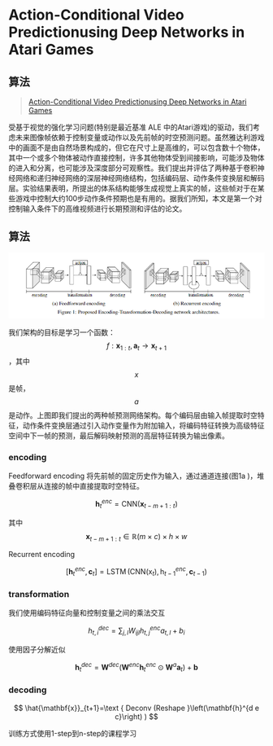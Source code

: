 # Action-Conditional Video Predictionusing Deep Networks in Atari Games

## 算法

> [Action-Conditional Video Predictionusing Deep Networks in Atari Games](http://papers.nips.cc/paper/5859-action-conditional-video-prediction-using-deep-networks-in-atari-games.pdf)

受基于视觉的强化学习问题\(特别是最近基准 ALE 中的Atari游戏\)的驱动，我们考虑未来图像帧依赖于控制变量或动作以及先前帧的时空预测问题。虽然雅达利游戏中的画面不是由自然场景构成的，但它在尺寸上是高维的，可以包含数十个物体，其中一个或多个物体被动作直接控制，许多其他物体受到间接影响，可能涉及物体的进入和分离，也可能涉及深度部分可观察性。我们提出并评估了两种基于卷积神经网络和递归神经网络的深层神经网络结构，包括编码层、动作条件变换层和解码层。实验结果表明，所提出的体系结构能够生成视觉上真实的帧，这些帧对于在某些游戏中控制大约100步动作条件预期也是有用的。据我们所知，本文是第一个对控制输入条件下的高维视频进行长期预测和评估的论文。

## 算法

![](../../.gitbook/assets/image-14.png)

我们架构的目标是学习一个函数： $$f : \mathbf{x}_{1 : t}, \mathbf{a}_{t} \rightarrow \mathbf{x}_{t+1}$$，其中 $$x$$ 是帧， $$a$$ 是动作。上图即我们提出的两种帧预测网络架构。每个编码层由输入帧提取时空特征，动作条件变换层通过引入动作变量作为附加输入，将编码特征转换为高级特征空间中下一帧的预测，最后解码映射预测的高层特征转换为输出像素。

### encoding

Feedforward encoding 将先前帧的固定历史作为输入，通过通道连接\(图1a \)，堆叠卷积层从连接的帧中直接提取时空特征。

$$
\mathbf{h}_{t}^{e n c}=\mathrm{CNN}\left(\mathbf{x}_{t-m+1 : t}\right)
$$

其中 $$\mathbf{x}_{t-m+1 : t} \in \mathbb{R}(m \times c) \times h \times w$$

Recurrent encoding

$$
\left[\mathbf{h}_{t}^{e n c}, \mathbf{c}_{t}\right]=\operatorname{LSTM}\left(\mathrm{CNN}\left(\mathrm{x}_{t}\right), \mathrm{h}_{t-1}^{e n c}, \mathbf{c}_{t-1}\right)
$$

### transformation

我们使用编码特征向量和控制变量之间的乘法交互

$$
h_{t, i}^{d e c}=\sum_{j, l} W_{i j l} h_{t, j}^{e n c} a_{t, l}+b_{i}
$$

使用因子分解近似

$$
\mathbf{h}_{t}^{d e c}=\mathbf{W}^{d e c}\left(\mathbf{W}^{e n c} \mathbf{h}_{t}^{e n c} \odot \mathbf{W}^{a} \mathbf{a}_{t}\right)+\mathbf{b}
$$

### decoding

$$
\hat{\mathbf{x}}_{t+1}=\text { Deconv (Reshape }\left(\mathbf{h}^{d e c}\right) )
$$

训练方式使用1-step到n-step的课程学习

